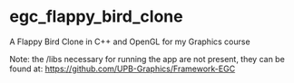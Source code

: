 # egc_flappy_bird_clone
A Flappy Bird Clone in C++ and OpenGL for my Graphics course

Note: the /libs necessary for running the app are not present, they can be found at: https://github.com/UPB-Graphics/Framework-EGC 



